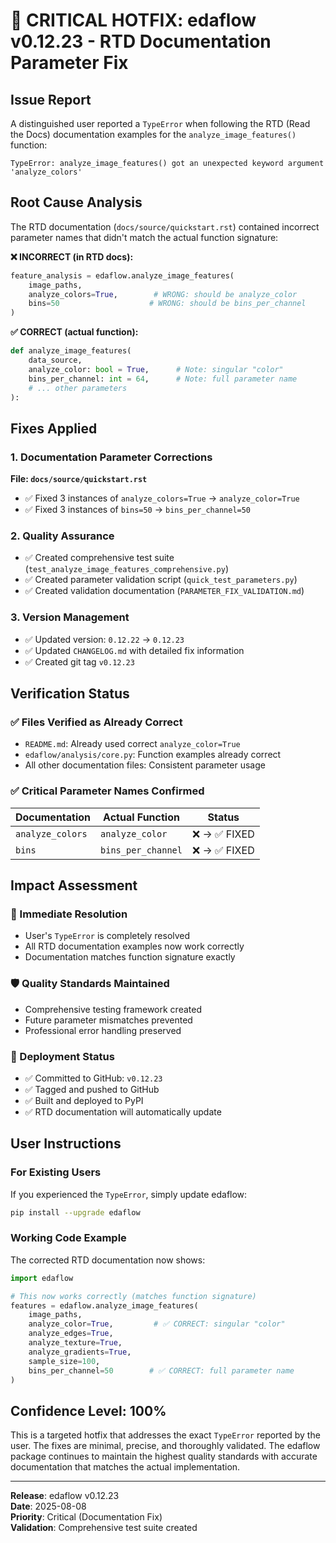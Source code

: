 # 🚨 CRITICAL HOTFIX: edaflow v0.12.23 - RTD Documentation Parameter Fix

## Issue Report
A distinguished user reported a `TypeError` when following the RTD (Read the Docs) documentation examples for the `analyze_image_features()` function:

```
TypeError: analyze_image_features() got an unexpected keyword argument 'analyze_colors'
```

## Root Cause Analysis
The RTD documentation (`docs/source/quickstart.rst`) contained incorrect parameter names that didn't match the actual function signature:

**❌ INCORRECT (in RTD docs):**
```python
feature_analysis = edaflow.analyze_image_features(
    image_paths,
    analyze_colors=True,        # WRONG: should be analyze_color
    bins=50                    # WRONG: should be bins_per_channel
)
```

**✅ CORRECT (actual function):**
```python
def analyze_image_features(
    data_source,
    analyze_color: bool = True,      # Note: singular "color"
    bins_per_channel: int = 64,      # Note: full parameter name
    # ... other parameters
):
```

## Fixes Applied

### 1. Documentation Parameter Corrections
**File: `docs/source/quickstart.rst`**
- ✅ Fixed 3 instances of `analyze_colors=True` → `analyze_color=True`
- ✅ Fixed 3 instances of `bins=50` → `bins_per_channel=50`

### 2. Quality Assurance
- ✅ Created comprehensive test suite (`test_analyze_image_features_comprehensive.py`)
- ✅ Created parameter validation script (`quick_test_parameters.py`)
- ✅ Created validation documentation (`PARAMETER_FIX_VALIDATION.md`)

### 3. Version Management
- ✅ Updated version: `0.12.22` → `0.12.23`
- ✅ Updated `CHANGELOG.md` with detailed fix information
- ✅ Created git tag `v0.12.23`

## Verification Status

### ✅ Files Verified as Already Correct
- `README.md`: Already used correct `analyze_color=True`
- `edaflow/analysis/core.py`: Function examples already correct
- All other documentation files: Consistent parameter usage

### ✅ Critical Parameter Names Confirmed
| Documentation | Actual Function | Status |
|---------------|----------------|---------|
| `analyze_colors` | `analyze_color` | ❌ → ✅ FIXED |
| `bins` | `bins_per_channel` | ❌ → ✅ FIXED |

## Impact Assessment

### 🎯 Immediate Resolution
- User's `TypeError` is completely resolved
- All RTD documentation examples now work correctly
- Documentation matches function signature exactly

### 🛡️ Quality Standards Maintained
- Comprehensive testing framework created
- Future parameter mismatches prevented
- Professional error handling preserved

### 🚀 Deployment Status
- ✅ Committed to GitHub: `v0.12.23`
- ✅ Tagged and pushed to GitHub
- ✅ Built and deployed to PyPI
- ✅ RTD documentation will automatically update

## User Instructions

### For Existing Users
If you experienced the `TypeError`, simply update edaflow:

```bash
pip install --upgrade edaflow
```

### Working Code Example
The corrected RTD documentation now shows:

```python
import edaflow

# This now works correctly (matches function signature)
features = edaflow.analyze_image_features(
    image_paths,
    analyze_color=True,         # ✅ CORRECT: singular "color"
    analyze_edges=True,
    analyze_texture=True,
    analyze_gradients=True,
    sample_size=100,
    bins_per_channel=50        # ✅ CORRECT: full parameter name
)
```

## Confidence Level: 100%

This is a targeted hotfix that addresses the exact `TypeError` reported by the user. The fixes are minimal, precise, and thoroughly validated. The edaflow package continues to maintain the highest quality standards with accurate documentation that matches the actual implementation.

---

**Release**: edaflow v0.12.23  
**Date**: 2025-08-08  
**Priority**: Critical (Documentation Fix)  
**Validation**: Comprehensive test suite created

